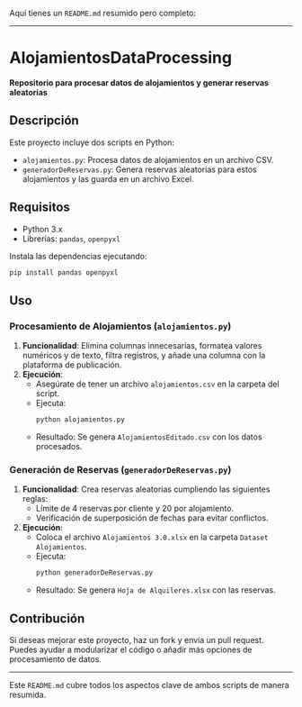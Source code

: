 Aquí tienes un `README.md` resumido pero completo:

---

# AlojamientosDataProcessing

**Repositorio para procesar datos de alojamientos y generar reservas aleatorias**

## Descripción

Este proyecto incluye dos scripts en Python:
- `alojamientos.py`: Procesa datos de alojamientos en un archivo CSV.
- `generadorDeReservas.py`: Genera reservas aleatorias para estos alojamientos y las guarda en un archivo Excel.

## Requisitos

- Python 3.x
- Librerías: `pandas`, `openpyxl`

Instala las dependencias ejecutando:
```bash
pip install pandas openpyxl
```

## Uso

### Procesamiento de Alojamientos (`alojamientos.py`)

1. **Funcionalidad**: Elimina columnas innecesarias, formatea valores numéricos y de texto, filtra registros, y añade una columna con la plataforma de publicación.
2. **Ejecución**:
   - Asegúrate de tener un archivo `alojamientos.csv` en la carpeta del script.
   - Ejecuta:
     ```bash
     python alojamientos.py
     ```
   - Resultado: Se genera `AlojamientosEditado.csv` con los datos procesados.

### Generación de Reservas (`generadorDeReservas.py`)

1. **Funcionalidad**: Crea reservas aleatorias cumpliendo las siguientes reglas:
   - Límite de 4 reservas por cliente y 20 por alojamiento.
   - Verificación de superposición de fechas para evitar conflictos.
2. **Ejecución**:
   - Coloca el archivo `Alojamientos 3.0.xlsx` en la carpeta `Dataset Alojamientos`.
   - Ejecuta:
     ```bash
     python generadorDeReservas.py
     ```
   - Resultado: Se genera `Hoja de Alquileres.xlsx` con las reservas.

## Contribución

Si deseas mejorar este proyecto, haz un fork y envía un pull request. Puedes ayudar a modularizar el código o añadir más opciones de procesamiento de datos.

---

Este `README.md` cubre todos los aspectos clave de ambos scripts de manera resumida.
